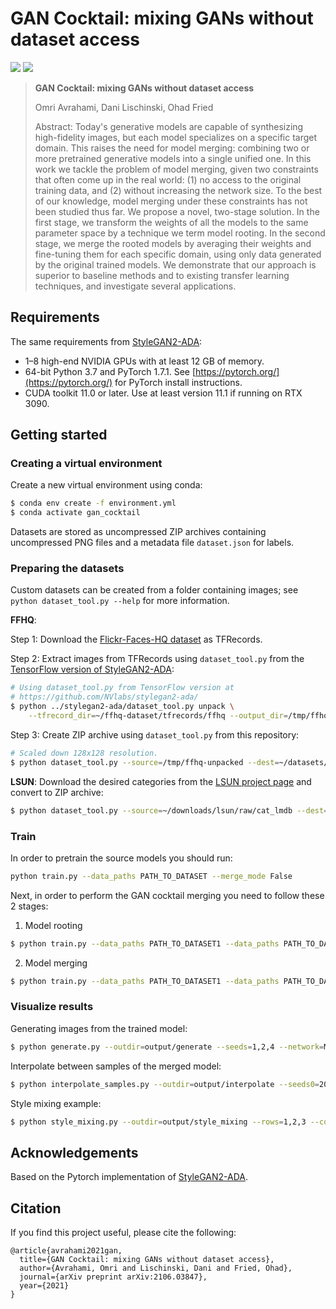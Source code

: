 # GAN Cocktail: mixing GANs without dataset access

<a href="https://arxiv.org/abs/2106.03847"><img src="https://img.shields.io/badge/arXiv-2106.03847-b31b1b.svg"></a>
<a href="https://pytorch.org/"><img src="https://img.shields.io/badge/PyTorch->=1.7.1-Red?logo=pytorch"></a>

> **GAN Cocktail: mixing GANs without dataset access**
>
> Omri Avrahami, Dani Lischinski, Ohad Fried
>
> Abstract: Today's generative models are capable of synthesizing high-fidelity images, but each model specializes on a specific target domain. This raises the need for model merging: combining two or more pretrained generative models into a single unified one. In this work we tackle the problem of model merging, given two constraints that often come up in the real world: (1) no access to the original training data, and (2) without increasing the network size. To the best of our knowledge, model merging under these constraints has not been studied thus far. 
We propose a novel, two-stage solution. In the first stage, we transform the weights of all the models to the same parameter space by a technique we term model rooting. In the second stage, we merge the rooted models by averaging their weights and fine-tuning them for each specific domain, using only data generated by the original trained models. We demonstrate that our approach is superior to baseline methods and to existing transfer learning techniques, and investigate several applications.

## Requirements
The same requirements from [StyleGAN2-ADA](https://github.com/NVlabs/stylegan2-ada-pytorch):
* 1&ndash;8 high-end NVIDIA GPUs with at least 12 GB of memory.
* 64-bit Python 3.7 and PyTorch 1.7.1. See [https://pytorch.org/](https://pytorch.org/) for PyTorch install instructions.
* CUDA toolkit 11.0 or later.  Use at least version 11.1 if running on RTX 3090.

## Getting started
### Creating a virtual environment
Create a new virtual environment using conda:
```.bash
$ conda env create -f environment.yml
$ conda activate gan_cocktail
```

Datasets are stored as uncompressed ZIP archives containing uncompressed PNG files and a metadata file `dataset.json` for labels.

### Preparing the datasets
Custom datasets can be created from a folder containing images; see `python dataset_tool.py --help` for more information.

**FFHQ**:

Step 1: Download the [Flickr-Faces-HQ dataset](https://github.com/NVlabs/ffhq-dataset) as TFRecords.

Step 2: Extract images from TFRecords using `dataset_tool.py` from the [TensorFlow version of StyleGAN2-ADA](https://github.com/NVlabs/stylegan2-ada/):

```.bash
# Using dataset_tool.py from TensorFlow version at
# https://github.com/NVlabs/stylegan2-ada/
$ python ../stylegan2-ada/dataset_tool.py unpack \
    --tfrecord_dir=~/ffhq-dataset/tfrecords/ffhq --output_dir=/tmp/ffhq-unpacked
```

Step 3: Create ZIP archive using `dataset_tool.py` from this repository:

```.bash
# Scaled down 128x128 resolution.
$ python dataset_tool.py --source=/tmp/ffhq-unpacked --dest=~/datasets/ffhq_128.zip --width=128 --height=128
```

**LSUN**: Download the desired categories from the [LSUN project page](https://www.yf.io/p/lsun/) and convert to ZIP archive:

```.bash
$ python dataset_tool.py --source=~/downloads/lsun/raw/cat_lmdb --dest=~/datasets/lsuncat200k.zip --transform=center-crop --width=128 --height=128 --max_images=100000
```

### Train
In order to pretrain the source models you should run:
```.bash
python train.py --data_paths PATH_TO_DATASET --merge_mode False
```

Next, in order to perform the GAN cocktail merging you need to follow these 2 stages:

1. Model rooting
```.bash
$ python train.py --data_paths PATH_TO_DATASET1 --data_paths PATH_TO_DATASET2 --merge_model_paths PATH_TO_MODEL1 --merge_model_paths PATH_TO_MODEL2 --class_percentages 0 --class_percentages 1
```

2. Model merging
```.bash
$ python train.py --data_paths PATH_TO_DATASET1 --data_paths PATH_TO_DATASET2 --merge_model_paths PATH_TO_MODEL1 --merge_model_paths PATH_TO_ROOTED_MODEL2
```

### Visualize results
Generating images from the trained model:
```.bash
$ python generate.py --outdir=output/generate --seeds=1,2,4 --network=MODEL_PATH
```

Interpolate between samples of the merged model:
```.bash
$ python interpolate_samples.py --outdir=output/interpolate --seeds0=200 --seed1=100 --network=MODEL_PATH
```

Style mixing example:
```.bash
$ python style_mixing.py --outdir=output/style_mixing --rows=1,2,3 --cols=10,11,12 --network=MODEL_PATH
```

## Acknowledgements
Based on the Pytorch implementation of [StyleGAN2-ADA](https://github.com/NVlabs/stylegan2-ada-pytorch).

## Citation
If you find this project useful, please cite the following:
```
@article{avrahami2021gan,
  title={GAN Cocktail: mixing GANs without dataset access},
  author={Avrahami, Omri and Lischinski, Dani and Fried, Ohad},
  journal={arXiv preprint arXiv:2106.03847},
  year={2021}
}
```